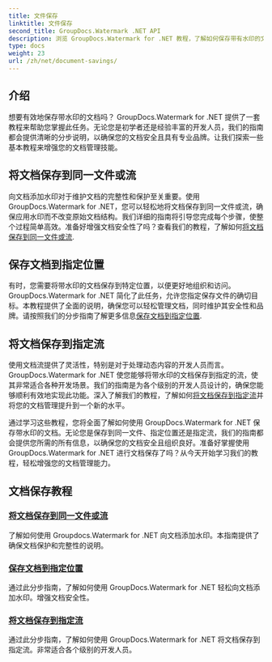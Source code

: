 ```yaml
---
title: 文件保存
linktitle: 文件保存
second_title: GroupDocs.Watermark .NET API
description: 浏览 GroupDocs.Watermark for .NET 教程，了解如何保存带有水印的文档。了解增强文档安全性和管理的分步方法。
type: docs
weight: 23
url: /zh/net/document-savings/
---
```

## 介绍

想要有效地保存带水印的文档吗？ GroupDocs.Watermark for .NET 提供了一套教程来帮助您掌握此任务。无论您是初学者还是经验丰富的开发人员，我们的指南都会提供清晰的分步说明，以确保您的文档安全且具有专业品牌。让我们探索一些基本教程来增强您的文档管理技能。

## 将文档保存到同一文件或流
向文档添加水印对于维护文档的完整性和保护至关重要。使用 GroupDocs.Watermark for .NET，您可以轻松地将文档保存到同一文件或流，确保应用水印而不改变原始文档结构。我们详细的指南将引导您完成每个步骤，使整个过程简单高效。准备好增强文档安全性了吗？查看我们的教程，了解如何[将文档保存到同一文件或流](./save-document-same-file-stream/).

## 保存文档到指定位置
有时，您需要将带水印的文档保存到特定位置，以便更好地组织和访问。 GroupDocs.Watermark for .NET 简化了此任务，允许您指定保存文件的确切目标。本教程提供了全面的说明，确保您可以轻松管理文档，同时维护其安全性和品牌。请按照我们的分步指南了解更多信息[保存文档到指定位置](./save-document-specified-location/).

## 将文档保存到指定流
使用文档流提供了灵活性，特别是对于处理动态内容的开发人员而言。 GroupDocs.Watermark for .NET 使您能够将带水印的文档保存到指定的流，使其非常适合各种开发场景。我们的指南是为各个级别的开发人员设计的，确保您能够顺利有效地实现此功能。深入了解我们的教程，了解如何[将文档保存到指定流](./save-document-specified-stream/)并将您的文档管理提升到一个新的水平。

通过学习这些教程，您将全面了解如何使用 GroupDocs.Watermark for .NET 保存带水印的文档。无论您是保存到同一文件、指定位置还是指定流，我们的指南都会提供您所需的所有信息，以确保您的文档安全且组织良好。准备好掌握使用 GroupDocs.Watermark for .NET 进行文档保存了吗？从今天开始学习我们的教程，轻松增强您的文档管理能力。

## 文档保存教程
### [将文档保存到同一文件或流](./save-document-same-file-stream/)
了解如何使用 Groupdocs.Watermark for .NET 向文档添加水印。本指南提供了确保文档保护和完整性的说明。
### [保存文档到指定位置](./save-document-specified-location/)
通过此分步指南，了解如何使用 GroupDocs.Watermark for .NET 轻松向文档添加水印。增强文档安全性。
### [将文档保存到指定流](./save-document-specified-stream/)
通过此分步指南，了解如何使用 GroupDocs.Watermark for .NET 将文档保存到指定流。非常适合各个级别的开发人员。